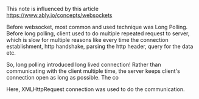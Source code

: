 This note is influenced by this article https://www.ably.io/concepts/websockets

Before websocket,  most common and used technique was Long Polling. Before long polling, client used to do multiple repeated request to server, which is slow for multiple reasons like every time the connection establishment, http handshake, parsing the http header, query for the data etc. 

So, long polling introduced long lived connection! Rather than communicating with the client multiple time, the server keeps client's connection open as long as possible. The co







Here, XMLHttpRequest connection was used to do the communication.

